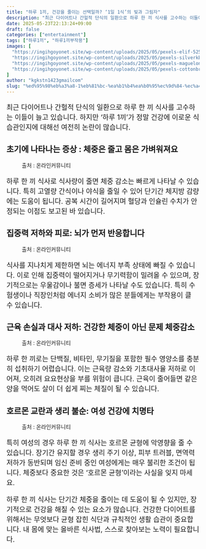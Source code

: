 ```yaml
---
title: "하루 1끼, 건강을 줄이는 선택일까? ‘1일 1식’의 빛과 그림자"
description: "최근 다이어트나 간헐적 단식의 일환으로 하루 한 끼 식사를 고수하는 이들이 늘고 있습니다. 하지만 ‘하루 1끼’가 정말 건강에 이로운 식습관인지에 대해선 여전히 논란이 많습니다."
date: 2025-05-23T22:13:24+09:00
draft: false
categories: ["entertainment"]
tags: ["하루1끼", "하루1끼부작용"]
images: [
  "https://ingihgoyonet.site/wp-content/uploads/2025/05/pexels-elif-525070928-31216063-1024x683.jpg"
  "https://ingihgoyonet.site/wp-content/uploads/2025/05/pexels-silverkblack-23496625-1024x576.jpg"
  "https://ingihgoyonet.site/wp-content/uploads/2025/05/pexels-maguelonne-peignot-cintas-2152471948-32214637-1024x1024.jpg"
  "https://ingihgoyonet.site/wp-content/uploads/2025/05/pexels-cottonbro-6473737-683x1024.jpg"
]
author: "kgkstn1423gmailcom"
slug: "%ed%95%98%eb%a3%a8-1%eb%81%bc-%ea%b1%b4%ea%b0%95%ec%9d%84-%ec%a4%84%ec%9d%b4%eb%8a%94-%ec%84%a0%ed%83%9d%ec%9d%bc%ea%b9%8c-1%ec%9d%bc-1%ec%8b%9d%ec%9d%98-%eb%b9%9b%ea%b3%bc"
---
```


<p style="font-size:18px">최근 다이어트나 간헐적 단식의 일환으로 하루 한 끼 식사를 고수하는 이들이 늘고 있습니다. 하지만 ‘하루 1끼’가 정말 건강에 이로운 식습관인지에 대해선 여전히 논란이 많습니다. </p> <h2 >초기에 나타나는 증상 : 체중은 줄고 몸은 가벼워져요</h2> <figure ><img src="https://ingihgoyonet.site/wp-content/uploads/2025/05/pexels-elif-525070928-31216063-1024x683.jpg" alt="" style="aspect-ratio:16/9;object-fit:cover"/><figcaption >출처 : 온라인커뮤니티</figcaption></figure> <p style="font-size:18px">하루 한 끼 식사로 식사량이 줄면 체중 감소는 빠르게 나타날 수 있습니다. 특히 고열량 간식이나 야식을 줄일 수 있어 단기간 체지방 감량에는 도움이 됩니다. 공복 시간이 길어지며 혈당과 인슐린 수치가 안정되는 이점도 보고된 바 있습니다.</p> <h2 >집중력 저하와 피로: 뇌가 먼저 반응합니다</h2> <figure ><img src="https://ingihgoyonet.site/wp-content/uploads/2025/05/pexels-silverkblack-23496625-1024x576.jpg" alt="" style="aspect-ratio:16/9;object-fit:cover"/><figcaption >출처 : 온라인커뮤니티</figcaption></figure> <p style="font-size:18px">식사를 지나치게 제한하면 뇌는 에너지 부족 상태에 빠질 수 있습니다. 이로 인해 집중력이 떨어지거나 무기력함이 밀려올 수 있으며, 장기적으로는 우울감이나 불면 증세가 나타날 수도 있습니다. 특히 수험생이나 직장인처럼 에너지 소비가 많은 분들에게는 부작용이 클 수 있습니다.</p> <h2 >근육 손실과 대사 저하: 건강한 체중이 아닌 문제 체중감소</h2> <figure ><img src="https://ingihgoyonet.site/wp-content/uploads/2025/05/pexels-maguelonne-peignot-cintas-2152471948-32214637-1024x1024.jpg" alt="" style="aspect-ratio:16/9;object-fit:cover"/><figcaption >출처 : 온라인커뮤니티</figcaption></figure> <p style="font-size:18px">하루 한 끼로는 단백질, 비타민, 무기질을 포함한 필수 영양소를 충분히 섭취하기 어렵습니다. 이는 근육량 감소와 기초대사율 저하로 이어져, 오히려 요요현상을 부를 위험이 큽니다. 근육이 줄어들면 같은 양을 먹어도 살이 더 쉽게 찌는 체질이 될 수 있습니다.</p> <h2 >호르몬 교란과 생리 불순: 여성 건강에 치명타</h2> <figure ><img src="https://ingihgoyonet.site/wp-content/uploads/2025/05/pexels-cottonbro-6473737-683x1024.jpg" alt="" style="aspect-ratio:16/9;object-fit:cover"/><figcaption >출처 : 온라인커뮤니티</figcaption></figure> <p style="font-size:18px">특히 여성의 경우 하루 한 끼 식사는 호르몬 균형에 악영향을 줄 수 있습니다. 장기간 유지할 경우 생리 주기 이상, 피부 트러블, 면역력 저하가 동반되며 임신 준비 중인 여성에게는 매우 불리한 조건이 됩니다. 체중보다 중요한 것은 ‘호르몬 균형’이라는 사실을 잊지 마세요.</p> <p style="font-size:18px">하루 한 끼 식사는 단기간 체중을 줄이는 데 도움이 될 수 있지만, 장기적으로 건강을 해칠 수 있는 요소가 많습니다. 건강한 다이어트를 위해서는 무엇보다 균형 잡힌 식단과 규칙적인 생활 습관이 중요합니다. 내 몸에 맞는 올바른 식사법, 스스로 찾아보는 노력이 필요합니다.</p>